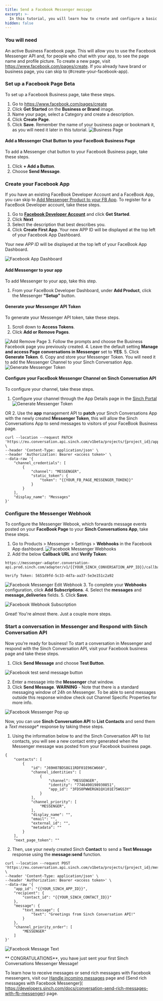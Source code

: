 ```yaml
---
title: Send a Facebook Messenger message
excerpt: >-
  In this tutorial, you will learn how to create and configure a basic Facebook Business Page with Messenger chat feature. Once you complete the steps below, you will have a Facebook App, Facebook Business Page with Messenger Chat button, a Messenger Token, and a configured Messenger Webhook to use with the Sinch Conversation API.
hidden: false
---
```

### You will need
An active Business Facebook page. This will allow you to use the Facebook Messenger API and, for people who chat with your app, to see the page name and profile picture. 
To create a new page, visit https://www.facebook.com/pages/create. If you already have brand or business page, you can skip to (#create-your-facebook-app).

### Set up a Facebook Page <span class="betabadge">Beta</span>
To set up a Facebook Business page, take these steps.
1.	Go to https://www.facebook.com/pages/create
2.	Click **Get Started** on the **Business or Brand** image.
3.	Name your page, select a Category and create a description.
4.	Click **Create Page**.
5.	Click **Save**.
Remember the name of your business page or bookmark it, as you will need it later in this tutorial.
![Business Page](images/channel-support/messenger/fb_business_page.png)

#### Add a Messenger Chat Button to your FaceBook Business Page
To add a Messenger chat button to your Facebook Business page, take these steps.
1.	Click **+ Add a Button**.
2.	Choose **Send Message**.



### Create your Facebook App
If you have an existing FaceBook Developer Account and a FaceBook App, you can skip to [Add Messenger Product to your FB App](#add-messenger-to-your-app).
To register for a FaceBook Developer account, take these steps.
1.	Go to **[Facebook Developer Account](https://developers.facebook.com)** and click **Get Started**.
2.	Click **Next**
3.	Select the description that best describes you.
4.	Click **Create First App**. Your new APP ID will be displayed at the top left of your Facebook App Dashboard.

Your new _APP ID_ will be displayed at the top left of your FaceBook App Dashboard.

![Facebook App Dashboard](images/channel-support/messenger/fb_app_dashboard.png)

#### Add Messenger to your app
To add Messenger to your app, take this step.
1.	From your FaceBook Developer Dashboard, under **Add Product**, click the Messenger **"Setup"** button.

#### Generate your Messenger API Token
To generate your Messenger API token, take these steps.
1.	Scroll down to **Access Tokens**.
2.	Click **Add or Remove Pages**.

![Add Remove Page](images/channel-support/messenger/fb_add_remove_page.png)
3.	Follow the prompts and choose the Business Facebook page you previously created.
4.	Leave the default setting **Manage and access Page conversations in Messenger** set to **YES**.
5.	Click **Generate Token**.
6.	Copy and store your Messenger Token. You will need it to add the Messenger Channel to your Sinch Conversation App.
![Generate Messenger Token](images/channel-support/messenger/fb_generate_messenger_token.png)

#### Configure your FaceBook Messenger Channel on Sinch Conversation API
To configure your channel, take these steps.
1.	Configure your channel through the App Details page in the [Sinch Portal](https://dashboard.sinch.com/convapi/apps)
![Generate Messenger Token](images/channel-support/messenger/fb_channel_config.png)

OR
2.	Use the **app** management API  to **patch** your Sinch Conversations App with the newly created **Messenger Token**, this will allow the Sinch Conversations App to send messages to visitors of your FaceBook Business page.

```shell Curl
curl --location --request PATCH 'https://eu.conversation.api.sinch.com/v1beta/projects/{project_id}/apps' \
--header 'Content-Type: application/json' \
--header 'Authorization: Bearer <access token>' \
--data-raw '{
    "channel_credentials": [
        {
            "channel": "MESSENGER",
            "static_token": {
                "token": "{{YOUR_FB_PAGE_MESSENGER_TOKEN}}"
            }
        }
    ],
    "display_name": "Messages"
}'
```

### Configure the Messenger Webhook
To configure the Messenger Webook, which forwards message events posted on your **FaceBook Page** to your **Sinch Conversations App**, take these steps.
1.	Go to Products > Messenger > Settings >  **Webhooks** in the Facebook App dashboard.
![Facebook Messenger Webhooks](images/channel-support/messenger/fb_messenger_webhooks.png)
2.	Add the below **Callback URL** and **Verify Token**:

```Curl  Callback URL:
https://messenger-adapter.conversation-api.prod.sinch.com/adapter/v1/{{YOUR_SINCH_CONVERSATION_APP_ID}}/callback

Verify Token: 5651d9fd-5c33-4d7a-aa37-5e3e151c2a92
```

![Facebook Messenger Edit Webhook](images/channel-support/messenger/fb_messenger_edit_webhook.png)
3.	To complete your **Webhooks** configuration, click  **Add Subscriptions**.
4.	 Select the **messages** and **message_deliveries** fields.
5.	 Click  **Save**.

![Facebook Webhook Subscription](images/channel-support/messenger/fp_messenger_webhook_subscriptions.png)

Great! You're almost there. Just a couple more steps.

### Start a conversation in Messenger and Respond with Sinch Conversation API
Now you’re ready for business! 
To start a conversation in Messenger and respond with the Sinch Conversation API, visit your Facebook business page and take these steps.

1.	Click **Send Message** and choose **Test Button**.

![Facebook test send message button](images/channel-support/messenger/fb_page_test_send_message_button.png)

2.	Enter a message into the **Messenger** chat window. 
3.	Click **Send Message**.
**WARNING** - Note that there is a standard messaging window of 24h on Messenger. To be able to send messages outside this response window check out Channel Specific Properties for more info.

![Facebook Messenger Pop up](images/channel-support/messenger/fb_page_messenger_pop_up.png)

Now, you can use **Sinch Conversation API** to **List Contacts** and send them a *Text message** response by taking these steps.
1.	Using the information below to and the Sinch Conversation API to list contacts, you will see a new contact entry generated when the Messenger message was posted from your Facebook business page.
```
{
    "contacts": [
        {
            "id": "J69H07BDS8G11RDF01E96CW660",
            "channel_identities": [
                {
                    "channel": "MESSENGER",
                    "identity": "7746490198930851",
                    "app_id": "3FDS0PWWERGN1QX101E75WGS3Y"
                }
            ],
            "channel_priority": [
                "MESSENGER",
            ],
            "display_name": "",
            "email": "",
            "external_id": "",
            "metadata": ""
        }
    ],
    "next_page_token": ""

```

2.	Then, use your newly created Sinch **Contact** to send a **Text Message** response using the **message:send** function.

```shell Curl
curl --location --request POST 'https://eu.conversation.api.sinch.com/v1beta/projects/{project_id}/messages:send' \
--header 'Content-Type: application/json' \
--header 'Authorization: Bearer <access token>' \
--data-raw '{
    "app_id": "{{YOUR_SINCH_APP_ID}}",
    "recipient": {
        "contact_id": "{{YOUR_SINCH_CONTACT_ID}}"
    },
    "message": {
        "text_message": {
            "text": "Greetings from Sinch Conversation API!"
        }
    },
    "channel_priority_order": [
        "MESSENGER"
    ]
}'
```

![Facebook Message Text](images/channel-support/messenger/fb_message_text.jpg)

** CONGRATULATIONS**, you have just sent your first Sinch Conversations Messenger Message!

To learn how to receive messages or send rich messages with Facebook messengers, visit our [Handle incoming messages]( https://developers.sinch.com/docs/conversation-receive-a-message) page and {Send rich messages with Facebook Messenger]( https://developers.sinch.com/docs/conversation-send-rich-messages-with-fb-messenger) page.

